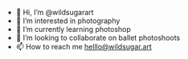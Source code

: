 - 👋 Hi, I’m @wildsugarart
- 👀 I’m interested in photography
- 🌱 I’m currently learning photoshop
- 💞️ I’m looking to collaborate on ballet photoshoots
- 📫 How to reach me helllo@wildsugar.art

<!---
wildsugarart/wildsugarart is a ✨ special ✨ repository because its `README.md` (this file) appears on your GitHub profile.
You can click the Preview link to take a look at your changes.
--->
